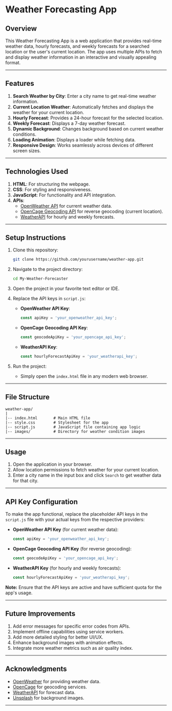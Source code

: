 # Weather Forecasting App

## Overview
This Weather Forecasting App is a web application that provides real-time weather data, hourly forecasts, and weekly forecasts for a searched location or the user's current location. The app uses multiple APIs to fetch and display weather information in an interactive and visually appealing format.

---

## Features

1. **Search Weather by City**: Enter a city name to get real-time weather information.
2. **Current Location Weather**: Automatically fetches and displays the weather for your current location.
3. **Hourly Forecast**: Provides a 24-hour forecast for the selected location.
4. **Weekly Forecast**: Displays a 7-day weather forecast.
5. **Dynamic Background**: Changes background based on current weather conditions.
6. **Loading Animation**: Displays a loader while fetching data.
7. **Responsive Design**: Works seamlessly across devices of different screen sizes.

---

## Technologies Used

1. **HTML**: For structuring the webpage.
2. **CSS**: For styling and responsiveness.
3. **JavaScript**: For functionality and API integration.
4. **APIs**:
    - [OpenWeather API](https://openweathermap.org/api) for current weather data.
    - [OpenCage Geocoding API](https://opencagedata.com/) for reverse geocoding (current location).
    - [WeatherAPI](https://www.weatherapi.com/) for hourly and weekly forecasts.

---

## Setup Instructions

1. Clone this repository:
    ```bash
    git clone https://github.com/yourusername/weather-app.git
    ```

2. Navigate to the project directory:
    ```bash
    cd My-Weather-Forecaster
    ```

3. Open the project in your favorite text editor or IDE.

4. Replace the API keys in `script.js`:
    - **OpenWeather API Key**:
      ```javascript
      const apiKey = 'your_openweather_api_key';
      ```
    - **OpenCage Geocoding API Key**:
      ```javascript
      const geocodeApiKey = 'your_opencage_api_key';
      ```
    - **WeatherAPI Key**:
      ```javascript
      const hourlyForecastApiKey = 'your_weatherapi_key';
      ```

5. Run the project:
    - Simply open the `index.html` file in any modern web browser.

---

## File Structure

```
weather-app/
|
|-- index.html       # Main HTML file
|-- style.css        # Stylesheet for the app
|-- script.js        # JavaScript file containing app logic
|-- images/          # Directory for weather condition images
```

---

## Usage

1. Open the application in your browser.
2. Allow location permissions to fetch weather for your current location.
3. Enter a city name in the input box and click `Search` to get weather data for that city.

---

## API Key Configuration

To make the app functional, replace the placeholder API keys in the `script.js` file with your actual keys from the respective providers:

- **OpenWeather API Key** (for current weather data):
  ```javascript
  const apiKey = 'your_openweather_api_key';
  ```

- **OpenCage Geocoding API Key** (for reverse geocoding):
  ```javascript
  const geocodeApiKey = 'your_opencage_api_key';
  ```

- **WeatherAPI Key** (for hourly and weekly forecasts):
  ```javascript
  const hourlyForecastApiKey = 'your_weatherapi_key';
  ```

**Note:** Ensure that the API keys are active and have sufficient quota for the app's usage.

---

## Future Improvements

1. Add error messages for specific error codes from APIs.
2. Implement offline capabilities using service workers.
3. Add more detailed styling for better UI/UX.
4. Enhance background images with animation effects.
5. Integrate more weather metrics such as air quality index.

---

## Acknowledgments

- [OpenWeather](https://openweathermap.org/) for providing weather data.
- [OpenCage](https://opencagedata.com/) for geocoding services.
- [WeatherAPI](https://www.weatherapi.com/) for forecast data.
- [Unsplash](https://unsplash.com/) for background images.

---


